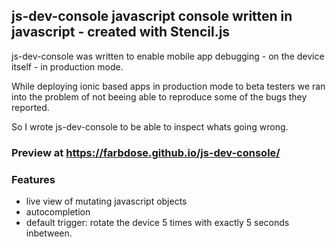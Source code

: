 ## js-dev-console javascript console written in javascript - created with Stencil.js

js-dev-console was written to enable mobile app debugging - on the device itself - in production mode.

While deploying ionic based apps in production mode to beta testers we ran into the problem of not beeing able to reproduce some of the bugs they reported. 

So I wrote js-dev-console to be able to inspect whats going wrong.

### Preview at https://farbdose.github.io/js-dev-console/

### Features

* live view of mutating javascript objects
* autocompletion
* default trigger: rotate the device 5 times with exactly 5 seconds inbetween.
